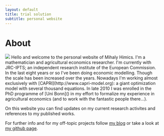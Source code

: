 ```yaml
---
layout: default
title: trial solution 
subtitle: personal website
---
```


About
=====

<img src="http://0.gravatar.com/userimage/6480299/2b3fee64888909891a6cf7865c11fc4f?size=100"/>
Hello and welcome to the personal website of Mihaly Himics. I'm a mathematician and agricultural economics researcher. I'm currently with JRC-IPTS; an independent research institute of the European Commission. In the last eight years or so I've been doing economic modelling. Though the scale has been increased over the years. Nowadays I'm working almost exclusively with [CAPRI](http://www.capri-model.org): a giant optimization model with several thousand equations. In late 2010 I was enrolled in the PhD programme of [Uni Bonn]() in my effort to formalize my experience in agricultural economics (and to work with the fantastic people there...). 

On this website you can find updates on my current research activites  and references to my published works.

For further info and for my off-topic projects follow [my blog](http://trialsolution.wordpress.com) or take a look at [my github page](http://github.com/trialsolution).

